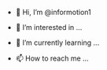 - 👋 Hi, I’m @informotion1
- 👀 I’m interested in ...
- 🌱 I’m currently learning ...

- 📫 How to reach me ...

<!---
informotion1/informotion1 is a ✨ special ✨ repository because its `README.md` (this file) appears on your GitHub profile.
You can click the Preview link to take a look at your changes.
--->
